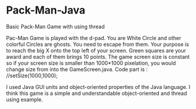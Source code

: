 # Pack-Man-Java
Basic Pack-Man Game with using thread 

Pac-Man Game is played with the d-pad. You are White Circle and other colorful Circles are ghosts. You need to escape from them. 
Your purpose is to reach the big X onto the top left of your screen. Green squares are your award and each of them brings 10 points.
The game screen size is constant so if your screen size is smaller than 1000*1000 pixelation, you would change size from into the GameScreen.java.
Code part is : //setSize(1000,1000);

I used Java GUI units and object-oriented properties of the Java language.
I think this game is a simple and understandable object-oriented and thread using example.

